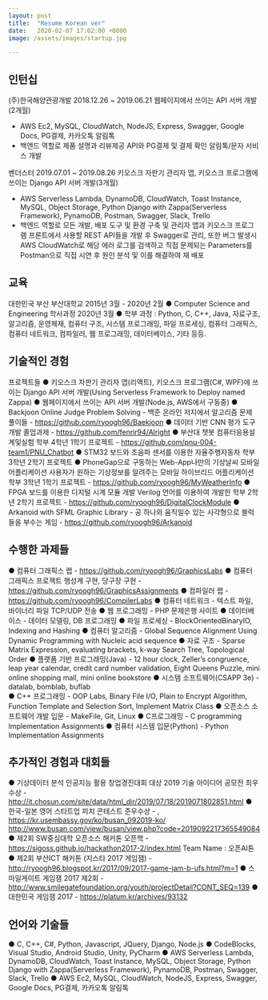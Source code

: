 ```yaml
---
layout: post
title:  "Resume Korean ver"
date:   2020-02-07 17:02:00 +0000
image: /assets/images/startup.jpg

---
```


인턴십
-------------------------------------------------------------------------------------------------------------------------------------------------
(주)한국해양관광개발 2018.12.26 ~ 2019.06.21
웹페이지에서 쓰이는 API 서버 개발(2개월)
-	AWS Ec2, MySQL, CloudWatch, NodeJS, Express, Swagger, Google Docs, PG결제, 카카오톡 알림톡
-	백엔드 역할로 제품 설명과 리뷰제공 API와 PG결제 및 결제 확인 알림톡/문자 서비스 개발

벤더스터	2019.07.01 ~ 2019.08.26
키오스크 자판기 관리자 앱, 키오스크 프로그램에 쓰이는 Django API 서버 개발(3개월)
-	AWS Serverless Lambda, DynamoDB, CloudWatch,  Toast Instance, MySQL, Object Storage, Python Django with Zappa(Serverless Framework), PynamoDB,  Postman, Swagger, Slack, Trello
-	백엔드 역할로 모든 개발, 배포 도구 및 환경 구축 및 관리자 앱과 키오스크 프로그램 프론트에서 사용할 REST API들을 개발 후 Swagger로 관리, 또한 버그 발생시 AWS CloudWatch로 해당 에러 로그를 검색하고 직접 문제되는 Parameters를 Postman으로 직접 시연 후 원인 분석 및 이를 해결하여 재 배포


교육
-------------------------------------------------------------------------------------------------------------------------------------------------
대한민국 부산					부산대학교					2015년 3월 - 2020년 2월
● Computer Science and Engineering 학사과정 2020년 3월
● 학부 과정 : Python, C, C++, Java, 자료구조, 알고리즘, 운영체재, 컴퓨터 구조, 시스템 프로그래밍, 파일 프로세싱, 컴퓨터 그래픽스, 컴퓨터 네트워크, 컴파일러, 웹 프로그래밍, 데이터베이스, 기타 등등.

기술적인 경험
-------------------------------------------------------------------------------------------------------------------------------------------------
프로젝트들
● 키오스크 자판기 관리자 앱(리액트), 키오스크 프로그램(C#, WPF)에 쓰이는 Django API 서버 개발(Using Serverless Framework to Deploy named Zappa)
● 웹페이지에서 쓰이는 API 서버 개발(Node.js, AWS에서 구동중)
● Backjoon Online Judge Problem Solving - 백준 온라인 저지에서 알고리즘 문제 풀이들 - https://github.com/ryoogh96/Baekjoon
● 데이터 기반 CNN 평가 도구 개발 졸업과제 - https://github.com/fenrir94/Alright
● 부산대 챗봇 컴퓨터응용설계및실험 학부 4학년 1학기 프로젝트 - https://github.com/pnu-004-team1/PNU_Chatbot
● STM32 보드와 초음파 센서를 이용한 자율주행자동차 학부 3학년 2학기 프로젝트
● PhoneGap으로 구동하는 Web-App나만의 기상날씨 모바일 어플리케이션 사용자가 원하는 기상정보를 알려주는 모바일 하이브리드 어플리케이션 학부 3학년 1학기 프로젝트 - https://github.com/ryoogh96/MyWeatherInfo
● FPGA 보드를 이용한 디지털 시계 모듈 개발 Verilog 언어를 이용하여 개발한 학부 2학년 2학기 프로젝트 - https://github.com/ryoogh96/DigitalClockModule
● Arkanoid with SFML Graphic Library - 공 하나와 움직일수 있는 사각형으로 블럭들을 부수는 게임 - https://github.com/ryoogh96/Arkanoid

수행한 과제들
-------------------------------------------------------------------------------------------------------------------------------------------------
● 컴퓨터 그래픽스 랩 - https://github.com/ryoogh96/GraphicsLabs
● 컴퓨터 그래픽스 프로젝트 행성계 구현, 당구장 구현 - https://github.com/ryoogh96/GraphicsAssignments
● 컴파일러 랩 - https://github.com/ryoogh96/CompilerLabs
● 컴퓨터 네트워크 - 텍스트 파일, 바이너리 파일 TCP/UDP 전송
● 웹 프로그래밍 - PHP 문제은행 사이트
● 데이터베이스 - 데이터 모델링, DB 프로그래밍
● 파일 프로세싱 - BlockOrientedBinaryIO, Indexing and Hashing
● 컴퓨터 알고리즘 - Global Sequence Alignment Using Dynamic Programming with Nucleic acid sequence
● 자료 구조 - Sparse Matrix Expression, evaluating brackets, k-way Search Tree, Topological Order
● 플랫폼 기반 프로그래밍(Java) - 12 hour clock, Zeller’s congruence, leap year calendar, credit card number validation, Eight Queens Puzzle, mini online shopping mall, mini online bookstore
● 시스템 소프트웨어(CSAPP 3e) - datalab, bomblab, buflab	
● C++ 프로그래밍 - OOP Labs, Binary File I/O, Plain to Encrypt Algorithm, Function Template and Selection Sort, Implement Matrix Class
● 오픈소스 소프트웨어 개발 입문 - MakeFile, Git, Linux
● C프로그래밍 - C programming Implementation Assignments
● 컴퓨터 시스템 입문(Python) - Python Implementation Assignments

추가적인 경험과 대회들
-------------------------------------------------------------------------------------------------------------------------------------------------
● 기상데이터 분석 인공지능 활용 창업경진대회 대상 2019 기술 아이디어 공모전 최우수상 - http://it.chosun.com/site/data/html_dir/2019/07/18/2019071802851.html
● 한국-일본 영어 스타트업 피치 콘테스트 준우수상 - , https://kr.usembassy.gov/ko/busan_092019-ko/ http://www.busan.com/view/busan/view.php?code=2019092217365549084
● 제2회 SW중심대학 오픈소스 해커톤 오픈핵 - https://sigoss.github.io/hackathon2017-2/index.html Team Name : 오픈AI톤
● 제2회 부산ICT 해커톤 (지스타 2017 게임잼) - http://ryoogh96.blogspot.kr/2017/09/2017-game-jam-b-ufs.html?m=1
● 스마일게이트 게임잼 2017 제2회 - http://www.smilegatefoundation.org/youth/projectDetail?CONT_SEQ=139 
● 대한민국 게임잼 2017 - https://platum.kr/archives/93132

언어와 기술들
-------------------------------------------------------------------------------------------------------------------------------------------------
● C, C++, C#, Python, Javascript, JQuery, Django, Node.js
● CodeBlocks, Visual Studio, Android Studio, Unity, PyCharm
● AWS Serverless Lambda, DynamoDB, CloudWatch,  Toast Instance, MySQL, Object Storage, Python Django with Zappa(Serverless Framework), PynamoDB, Postman, Swagger, Slack, Trello
● AWS Ec2, MySQL, CloudWatch, NodeJS, Express, Swagger, Google Docs, PG결제, 카카오톡 알림톡